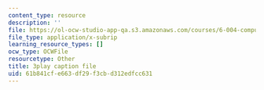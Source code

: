 ```yaml
---
content_type: resource
description: ''
file: https://ol-ocw-studio-app-qa.s3.amazonaws.com/courses/6-004-computation-structures-spring-2017/61b841cfe663df29f3cbd312edfcc631_S1PUUyVdC9M.srt
file_type: application/x-subrip
learning_resource_types: []
ocw_type: OCWFile
resourcetype: Other
title: 3play caption file
uid: 61b841cf-e663-df29-f3cb-d312edfcc631
---
```

